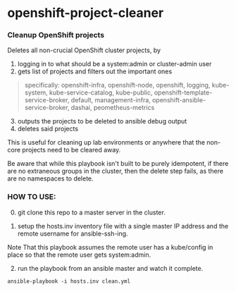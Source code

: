 # openshift-project-cleaner

### Cleanup OpenShift projects

Deletes all non-crucial OpenShift cluster projects, by 
1) logging in to what should be a system:admin or cluster-admin user
2) gets list of projects and filters out the important ones
> specifically: openshift-infra, openshift-node, openshift, logging, kube-system, kube-service-catalog, kube-public, openshift-template-service-broker, default, management-infra, openshift-ansible-service-broker, dashai, peometheus-metrics
3) outputs the projects to be deleted to ansible debug output
4) deletes said projects

This is useful for cleaning up lab environments or anywhere that the non-core projects need to be cleared away.

Be aware that while this playbook isn't built to be purely idempotent, if there are no extraneous groups in the cluster, then the delete step fails, as there are no namespaces to delete.

### HOW TO USE:

0) git clone this repo to a master server in the cluster.

1) setup the hosts.inv inventory file with a single master IP address and the remote username for ansible-ssh-ing.

Note That this playbook assumes the remote user has a kube/config in place so that the remote user gets system:admin.

2) run the playbook from an ansible master and watch it complete.

`ansible-playbook -i hosts.inv clean.yml`
